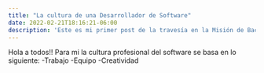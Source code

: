 ```yaml
---
title: "La cultura de una Desarrollador de Software"
date: 2022-02-21T18:16:21-06:00
description: 'Este es mi primer post de la travesía en la Misión de Backend con Node JS de Launch X.'
---
```

Hola a todos!!
Para mi la cultura profesional del software se basa en lo siguiente:
-Trabajo
-Equipo
-Creatividad
